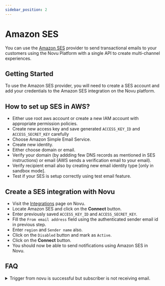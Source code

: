 ```yaml
---
sidebar_position: 2
---
```


# Amazon SES

You can use the [Amazon SES](https://aws.amazon.com/ses/) provider to send transactional emails to your customers using the Novu Platform with a single API to create multi-channel experiences.

## Getting Started

To use the Amazon SES provider, you will need to create a SES account and add your credentials to the Amazon SES integration on the Novu platform.

## How to set up SES in AWS?

- Either use root aws account or create a new IAM account with appropriate permission policies.
- Create new access key and save generated `ACCESS_KEY_ID` and `ACCESS_SECRET_KEY` carefully
- Choose Amazon Simple Email Service.
- Create new identity.
- Either choose domain or email.
- Verify your domain (by addding few DNS records as mentioned in SES instructions) or email (AWS sends a verification email to your email).
- Verify recipient email also by creating new email identity type [only in sandbox mode].
- Test if your SES is setup correctly using test email feature.

## Create a SES integration with Novu

- Visit the [Integrations](https://web.novu.co/integrations) page on Novu.
- Locate Amazon SES and click on the **Connect** button.
- Enter previously saved `ACCESS_KEY_ID` and `ACCESS_SECRET_KEY`.
- Fill the `From email address` field using the authenticated sender email id in previous step.
- Enter `region` and `Sender name` also.
- Click on the `Disabled` button and mark as `Active`.
- Click on the **Connect** button.
- You should now be able to send notifications using Amazon SES in Novu.

## FAQ

<details>
<summary>Trigger from novu is successful but subscriber is not receiving email. </summary>

Possible reasons:-

- You have not verified subscriber's email address in SES (if you are in sandbox environment).
- Your daily sending limit has reached (if you are in sandbox environment).
- You have entered wrong aws region in integration form.

</details>
